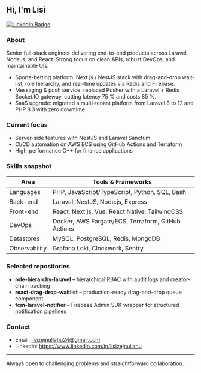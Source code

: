 ## Hi, I'm Lisi

[![LinkedIn Badge](https://img.shields.io/badge/LinkedIn-lisizejnullahu-0e76a8?style=flat-square&logo=linkedin&logoColor=white)](https://www.linkedin.com/in/lisizejnullahu/)

### About

Senior full-stack engineer delivering end-to-end products across Laravel, Node.js, and React. Strong focus on clean APIs, robust DevOps, and maintainable UIs.

* Sports-betting platform: Next.js / NestJS stack with drag-and-drop wait-list, role hierarchy, and real-time updates via Redis and Firebase.  
* Messaging & push service: replaced Pusher with a Laravel + Redis Socket.IO gateway, cutting latency 75 % and costs 85 %.  
* SaaS upgrade: migrated a multi-tenant platform from Laravel 8 to 12 and PHP 8.3 with zero downtime.

### Current focus

* Server-side features with NestJS and Laravel Sanctum  
* CI/CD automation on AWS ECS using GitHub Actions and Terraform  
* High-performance C++ for finance applications

### Skills snapshot

| Area          | Tools & Frameworks                                    |
|---------------|-------------------------------------------------------|
| Languages     | PHP, JavaScript/TypeScript, Python, SQL, Bash         |
| Back-end      | Laravel, NestJS, Node.js, Express                     |
| Front-end     | React, Next.js, Vue, React Native, TailwindCSS        |
| DevOps        | Docker, AWS Fargate/ECS, Terraform, GitHub Actions    |
| Datastores    | MySQL, PostgreSQL, Redis, MongoDB                     |
| Observability | Grafana Loki, Clockwork, Sentry                       |

### Selected repositories

* **role-hierarchy-laravel** – hierarchical RBAC with audit logs and creator-chain tracking  
* **react-drag-drop-waitlist** – production-ready drag-and-drop queue component  
* **fcm-laravel-notifier** – Firebase Admin SDK wrapper for structured notification pipelines

### Contact

* Email: lisizejnullahu24@gmail.com  
* LinkedIn: https://www.linkedin.com/in/lisizejnullahu

---

Always open to challenging problems and straightforward collaboration.
